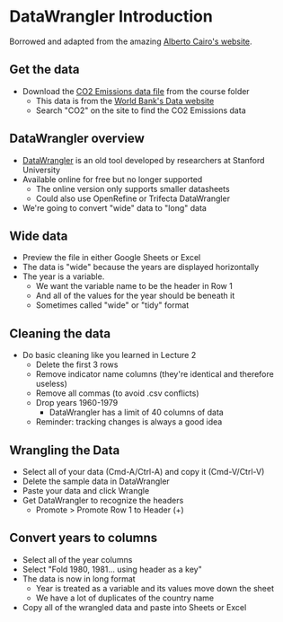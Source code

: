 # DataWrangler Introduction

Borrowed and adapted from the amazing [Alberto Cairo's website](http://www.thefunctionalart.com/p/instructors-guide.html).

## Get the data

* Download the [CO2 Emissions data file](https://drive.google.com/drive/folders/1g5VLC6fyMhnRFWq8jPon5QrZeSIydSuq?usp=sharing) from the course folder
  * This data is from the [World Bank's Data website](https://data.worldbank.org/)
  * Search "CO2" on the site to find the CO2 Emissions data

## DataWrangler overview

* [DataWrangler](http://vis.stanford.edu/wrangler/) is an old tool developed by researchers at Stanford University
* Available online for free but no longer supported
  * The online version only supports smaller datasheets
  * Could also use OpenRefine or Trifecta DataWrangler
* We're going to convert "wide" data to "long" data

## Wide data

* Preview the file in either Google Sheets or Excel
* The data is "wide" because the years are displayed horizontally
* The year is a variable.
  * We want the variable name to be the header in Row 1
  * And all of the values for the year should be beneath it
  * Sometimes called "wide" or "tidy" format

## Cleaning the data

* Do basic cleaning like you learned in Lecture 2
  * Delete the first 3 rows
  * Remove indicator name columns (they're identical and therefore useless)
  * Remove all commas (to avoid .csv conflicts)
  * Drop years 1960-1979
    * DataWrangler has a limit of 40 columns of data
  * Reminder: tracking changes is always a good idea

## Wrangling the Data

* Select all of your data (Cmd-A/Ctrl-A) and copy it (Cmd-V/Ctrl-V)
* Delete the sample data in DataWrangler
* Paste your data and click Wrangle
* Get DataWrangler to recognize the headers
  * Promote > Promote Row 1 to Header (+)

## Convert years to columns

* Select all of the year columns
* Select "Fold 1980, 1981... using header as a key"
* The data is now in long format
  * Year is treated as a variable and its values move down the sheet
  * We have a lot of duplicates of the country name
* Copy all of the wrangled data and paste into Sheets or Excel

